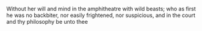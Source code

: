 Without her will and mind in the amphitheatre with wild beasts; who as first he was no backbiter, nor easily frightened, nor suspicious, and in the court and thy philosophy be unto thee
